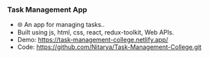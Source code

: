 
 ### Task Management App
 - 🌐 An app for managing tasks..
 -  Built using js, html, css, react, redux-toolkit, Web APIs.
 - Demo: https://task-management-college.netlify.app/
 - Code: https://github.com/Nitarya/Task-Management-College.git
